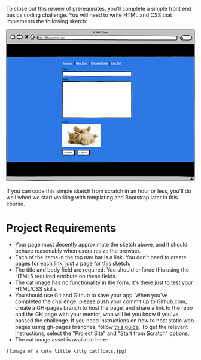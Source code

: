 To close out this review of prerequisites, you'll complete a simple front end basics coding challenge. You will need to write HTML and CSS that implements the following sketch:

![challenge sketch](web-basics-challenge.png)

If you can code this simple sketch from scratch in an hour or less, you'll do well when we start working with templating and Bootstrap later in this course.

# Project Requirements

*   Your page must decently approximate the sketch above, and it should behave reasonably when users resize the browser.
*   Each of the items in the top nav bar is a link. You don't need to create pages for each link, just a page for this sketch.
*   The title and body field are required. You should enforce this using the HTML5 required attribute on these fields.
*   The cat image has no functionality in the form, it's there just to test your HTML/CSS skills. 
*   You should use Git and Github to save your app. When you've completed the challenge, please push your commit up to Github.com, create a GH-pages branch to host the page, and share a link to the repo and the GH page with your mentor, who will let you know if you've passed the challenge. If you need instructions on how to host static web pages using gh-pages branches, follow [this guide](https://pages.github.com/). To get the relevant instructions, select the "Project Site" and "Start from Scratch" options.
*    The cat image asset is available here: 
    
    ![image of a cute little kitty cat](cats.jpg)